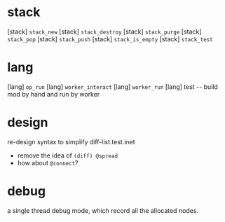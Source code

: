 # stack

[stack] `stack_new`
[stack] `stack_destroy`
[stack] `stack_purge`
[stack] `stack_pop`
[stack] `stack_push`
[stack] `stack_is_empty`
[stack] `stack_test`

# lang

[lang] `op_run`
[lang] `worker_interact`
[lang] `worker_run`
[lang] test -- build mod by hand and run by worker

# design

re-design syntax to simplify diff-list.test.inet

- remove the idea of `(diff) @spread`
- how about `@connect`?

# debug

a single thread debug mode, which record all the allocated nodes.
